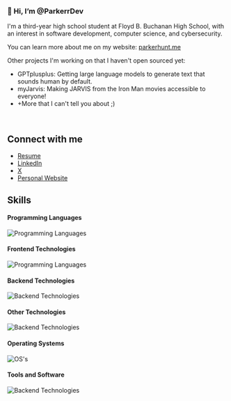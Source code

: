 ### 👋 Hi, I’m @ParkerrDev

I'm a third-year high school student at Floyd B. Buchanan High School, with an interest in software development, computer science, and cybersecurity.

You can learn more about me on my website: [parkerhunt.me](https://parkerhunt.me)

Other projects I'm working on that I haven't open sourced yet:
- GPTplusplus: Getting large language models to generate text that sounds human by default.
- myJarvis: Making JARVIS from the Iron Man movies accessible to everyone!
- +More that I can't tell you about ;)

<div align="center">
  <img alt="" src="https://github-readme-stats.vercel.app/api?username=ParkerrDev&theme=blueberry&count_private=true&hide_border=true&line_height=20">
  <img alt="" src="https://github-readme-stats.vercel.app/api/top-langs/?username=ParkerrDev&layout=compact&theme=blueberry&count_private=true&hide_border=true"> 
</div>

## Connect with me
- [Resume](https://parkerhunt.me/resume/)
- [LinkedIn](https://www.linkedin.com/)
- [X](https://x.com/AndrewParkerH)
- [Personal Website](https://parkerhunt.me)

## Skills
  
#### Programming Languages
![Programming Languages](https://skillicons.dev/icons?i=python,js,rust,cpp,bash,nix)

#### Frontend Technologies
![Programming Languages](https://skillicons.dev/icons?i=html,css,sass)

#### Backend Technologies
![Backend Technologies](https://skillicons.dev/icons?i=nginx,flask,docker,mysql,sqlite,cloudflare)

#### Other Technologies
![Backend Technologies](https://skillicons.dev/icons?i=pytorch,sklearn,markdown,selenium,qt,opencv,bots)

#### Operating Systems
![OS's](https://skillicons.dev/icons?i=linux,nix,redhat,raspberrypi,kali,windows)

#### Tools and Software
![Backend Technologies](https://skillicons.dev/icons?i=vscode,neovim,obsidian,ps,figma,netlify,postman,git,github,githubactions,gitlab,anaconda)

